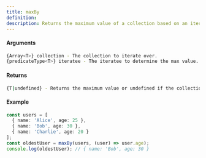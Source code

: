```yaml
---
title: maxBy
definition: 
description: Returns the maximum value of a collection based on an iteratee function. If multiple
---
```



#### Arguments


```bash
{Array<T>} collection - The collection to iterate over.
{predicateType<T>} iteratee - The iteratee to determine the max value.
```


#### Returns


```bash
{T|undefined} - Returns the maximum value or undefined if the collection is empty.
```


#### Example


```ts
const users = [  { name: 'Alice', age: 25 },  { name: 'Bob', age: 30 },  { name: 'Charlie', age: 20 }];const oldestUser = maxBy(users, (user) => user.age);console.log(oldestUser); // { name: 'Bob', age: 30 }
```